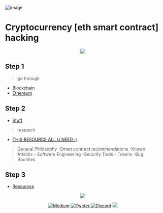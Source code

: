 ![image](https://user-images.githubusercontent.com/67026153/149589886-6374fd42-799a-4c07-a77a-864887effe39.png)

# Cryptocurrency [eth smart contract] hacking 

<p align="center">
<img src='https://media.giphy.com/media/TfF8sza4pzicHXLaoe/giphy.gif'>
</p>

## Step 1

> go through  

+ [Blockchain](./intro-blockchain.md) <br>
+ [Ethereum](./eth.md)<br>

## Step 2 

+ [Stuff](./concepts.md) <br>

> research 

+ [THIS RESOURCE ALL U NEED :)](https://consensys.github.io/smart-contract-best-practices/) <br>

>General Philosophy -Smart contract recommendations -Known Attacks - Software Engineering -Security Tools - Tokens -Bug Bounties 

## Step 3 

+ [Resources](./share.md)

<p align="center">
<img src='https://media.giphy.com/media/l0Iyl55kTeh71nTXy/giphy.gif'>
</p>

<p align="center">
    <a href="https://thefamasgame.medium.com/">
    <img alt="Medium" src="https://img.shields.io/badge/Medium%20-%23000000.svg?&style=for-the-badge&logo=Medium&logoColor=white"/></a>
    <a href="https://twitter.com/ChabouAit">
    <img alt="Twitter" src="https://img.shields.io/badge/Twitter%20-%231DA1F2.svg?&style=for-the-badge&logo=Twitter&logoColor=white"</a>
    <a href="https://discord.gg/rFC7u7VKc9">
    <img alt="Discord" src="https://img.shields.io/badge/Discord%20-%237289DA.svg?&style=for-the-badge&logo=discord&logoColor=white"/></a>
    <a href="https://github.com/amine123ait.gpg">
    <img src="https://img.shields.io/badge/pgp-0xD1C381399984AAB5-313131?style=for-the-badge" /></a>
</p>
